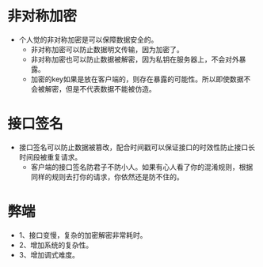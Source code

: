# 非对称加密
* 个人觉的非对称加密是可以保障数据安全的。
    - 非对称加密可以防止数据明文传输，因为加密了。
    - 非对称加密也可以防止数据被解密，因为私钥在服务器上，不会对外暴露。
    - 加密的key如果是放在客户端的，则存在暴露的可能性。所以即使数据不会被解密，但是不代表数据不能被仿造。

# 接口签名
* 接口签名可以防止数据被篡改，配合时间戳可以保证接口的时效性防止接口长时间段被重复请求。
    - 客户端的接口签名防君子不防小人。如果有心人看了你的混淆规则，根据同样的规则去打你的请求，你依然还是防不住的。

# 弊端
* 1、接口变慢，复杂的加密解密非常耗时。
* 2、增加系统的复杂性。
* 3、增加调式难度。
